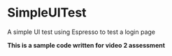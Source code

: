 # SimpleUITest
A simple UI test using Espresso to test a login page

**This is a sample code written for video 2 assessment**
